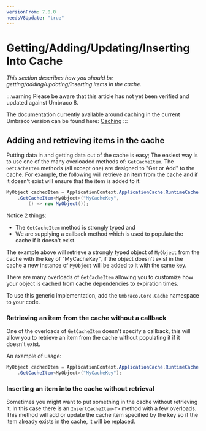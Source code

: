 ```yaml
---
versionFrom: 7.0.0
needsV8Update: "true"
---
```


# Getting/Adding/Updating/Inserting Into Cache

_This section describes how you should be getting/adding/updating/inserting items in the cache._

:::warning
Please be aware that this article has not yet been verified and updated against Umbraco 8.

The documentation currently available around caching in the current Umbraco version can be found here: [Caching](../Cache)
:::

## Adding and retrieving items in the cache

Putting data in and getting data out of the cache is easy; The easiest way is to use one of the many overloaded methods of: `GetCacheItem`. The `GetCacheItem` methods (all except one) are designed to "Get or Add" to the cache. For example, the following will retrieve an item from the cache and if it doesn't exist will ensure that the item is added to it:

```csharp
MyObject cachedItem = ApplicationContext.ApplicationCache.RuntimeCache
    .GetCacheItem<MyObject>("MyCacheKey",
        () => new MyObject());
```

Notice 2 things:

* The `GetCacheItem` method is strongly typed and
* We are supplying a callback method which is used to populate the cache if it doesn't exist.

The example above will retrieve a strongly typed object of `MyObject` from the cache with the key of "MyCacheKey", if the object doesn't exist in the cache a new instance of `MyObject` will be added to it with the same key.

There are many overloads of `GetCacheItem` allowing you to customize how your object is cached from cache dependencies to expiration times.

To use this generic implementation, add the `Umbraco.Core.Cache` namespace to your code.

### Retrieving an item from the cache without a callback

One of the overloads of `GetCacheItem` doesn't specify a callback, this will allow  you to retrieve an item from the cache without populating it if it doesn't exist.

An example of usage:

```csharp
MyObject cachedItem = ApplicationContext.ApplicationCache.RuntimeCache
    .GetCacheItem<MyObject>("MyCacheKey");
```

### Inserting an item into the cache without retrieval

Sometimes you might want to put something in the cache without retrieving it. In this case there is an `InsertCacheItem<T>` method with a few overloads. This method will add or update the cache item specified by the key so if the item already exists in the cache, it will be replaced.
